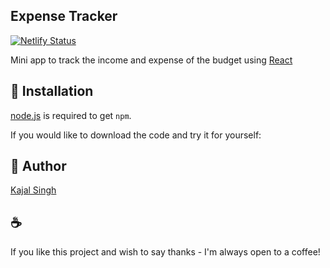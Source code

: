 ## Expense Tracker
<p>
  <a href="https://expensetrackingapp.netlify.app/" target="_blank">
    <img src="https://api.netlify.com/api/v1/badges/1963b488-7b78-48c9-9e2d-6fb5e47ab3af/deploy-status" alt="Netlify Status" />
  </a>
</p>

Mini app to track the income and expense of the budget using [React](http://facebook.github.io/react/index.html)
## 🚀 Installation

[node.js](http://nodejs.org/download/) is required to get `npm`.

If you would like to download the code and try it for yourself:



## 🐾 Author

[Kajal Singh](https://github.com/kajal1106)

## :coffee:

If you like this project and wish to say thanks - I'm always open to a coffee!

